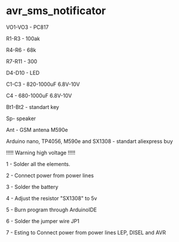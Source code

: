 # avr_sms_notificator

VO1-VO3 - PC817

R1-R3 - 100ak 

R4-R6 - 68k

R7-R11 - 300

D4-D10 - LED

C1-C3 - 820-1000uF 6.8V-10V

C4 - 680-1000uF 6.8V-10V

Bt1-Bt2 - standart key

Sp- speaker 

Ant - GSM antena M590e

Arduino nano, TP4056, M590e and SX1308 - standart aliexpress buy



!!!!! Warning high voltage !!!!!


1 - Solder all the elements.

2 - Сonnect power from power lines

3 - Solder the battery

4 - Adjust the resistor "SX1308" to 5v

5 - Burn program through ArduinoIDE

6 - Solder the jumper wire JP1

7 - Esting to  Сonnect power from power lines LEP, DISEL and AVR

